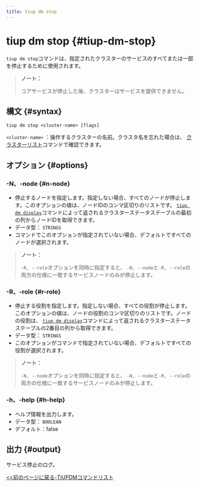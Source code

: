 ```yaml
---
title: tiup dm stop
---
```


# tiup dm stop {#tiup-dm-stop}

`tiup dm stop`コマンドは、指定されたクラスターのサービスのすべてまたは一部を停止するために使用されます。

> <strong>ノート：</strong>
>
> コアサービスが停止した後、クラスターはサービスを提供できません。

## 構文 {#syntax}

```shell
tiup dm stop <cluster-name> [flags]
```

`<cluster-name>` ：操作するクラスターの名前。クラスタ名を忘れた場合は、 [クラスターリスト](/tiup/tiup-component-dm-list.md)コマンドで確認できます。

## オプション {#options}

### -N、-node {#n-node}

-   停止するノードを指定します。指定しない場合、すべてのノードが停止します。このオプションの値は、ノードIDのコンマ区切りのリストです。 [`tiup dm display`](/tiup/tiup-component-dm-display.md)コマンドによって返されるクラスターステータステーブルの最初の列からノードIDを取得できます。
-   データ型： `STRINGS`
-   コマンドでこのオプションが指定されていない場合、デフォルトですべてのノードが選択されます。

> <strong>ノート：</strong>
>
> `-R, --role`オプションを同時に指定すると、 `-N, --node`と`-R, --role`の両方の仕様に一致するサービスノードのみが停止します。

### -R、-role {#r-role}

-   停止する役割を指定します。指定しない場合、すべての役割が停止します。このオプションの値は、ノードの役割のコンマ区切りのリストです。ノードの役割は、 [`tiup dm display`](/tiup/tiup-component-dm-display.md)コマンドによって返されるクラスターステータステーブルの2番目の列から取得できます。
-   データ型： `STRINGS`
-   このオプションがコマンドで指定されていない場合、デフォルトですべての役割が選択されます。

> <strong>ノート：</strong>
>
> `-N, --node`オプションを同時に指定すると、 `-N, --node`と`-R, --role`の両方の仕様に一致するサービスノードのみが停止します。

### -h、-help {#h-help}

-   ヘルプ情報を出力します。
-   データ型： `BOOLEAN`
-   デフォルト：false

## 出力 {#output}

サービス停止のログ。

[&lt;&lt;前のページに戻る-TiUPDMコマンドリスト](/tiup/tiup-component-dm.md#command-list)
